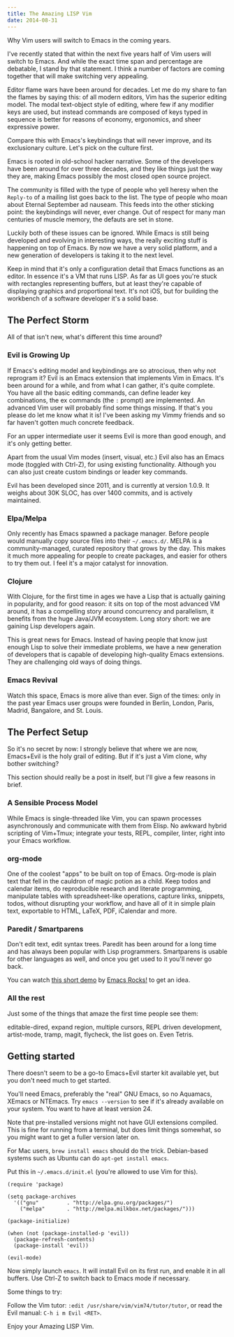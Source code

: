 ```yaml
---
title: The Amazing LISP Vim
date: 2014-08-31
---
```


Why Vim users will switch to Emacs in the coming years.

I've recently stated that within the next five years half of Vim users will switch to Emacs. And while the exact time span and percentage are debatable, I stand by that statement. I think a number of factors are coming together that will make switching very appealing.

Editor flame wars have been around for decades. Let me do my share to fan the flames by saying this: of all modern editors, Vim has the superior editing model. The modal text-object style of editing, where few if any modifier keys are used, but instead commands are composed of keys typed in sequence is better for reasons of economy, ergonomics, and sheer expressive power.

Compare this with Emacs's keybindings that will never improve, and its exclusionary culture. Let's pick on the culture first.

Emacs is rooted in old-school hacker narrative. Some of the developers have been around for over three decades, and they like things just the way they are, making Emacs possibly the most closed open source project.

The community is filled with the type of people who yell heresy when the `Reply-to` of a mailing list goes back to the list. The type of people who moan about Eternal September ad nauseam. This feeds into the other sticking point: the keybindings will never, ever change. Out of respect for many man centuries of muscle memory, the defauts are set in stone.

Luckily both of these issues can be ignored. While Emacs is still being developed and evolving in interesting ways, the really exciting stuff is happening on top of Emacs. By now we have a very solid platform, and a new generation of developers is taking it to the next level.

Keep in mind that it's only a configuration detail that Emacs functions as an editor. In essence it's a VM that runs LISP. As far as UI goes you're stuck with rectangles representing buffers, but at least they're capable of displaying graphics and proportional text. It's not iOS, but for building the workbench of a software developer it's a solid base.

## The Perfect Storm

All of that isn't new, what's different this time around?

### Evil is Growing Up

If Emacs's editing model and keybindings are so atrocious, then why not reprogram it? Evil is an Emacs extension that implements Vim in Emacs. It's been around for a while, and from what I can gather, it's quite complete. You have all the basic editing commands, can define leader key combinations, the ex commands (the `:` prompt) are implemented. An advanced Vim user will probably find some things missing. If that's you please do let me know what it is! I've been asking my Vimmy friends and so far haven't gotten much concrete feedback.

For an upper intermediate user it seems Evil is more than good enough, and it's only getting better.

Apart from the usual Vim modes (insert, visual, etc.) Evil also has an Emacs mode (toggled with Ctrl-Z), for using existing functionality. Although you can also just create custom bindings or leader key commands.

Evil has been developed since 2011, and is currently at version 1.0.9. It weighs about 30K SLOC, has over 1400 commits, and is actively maintained.

### Elpa/Melpa

Only recently has Emacs spawned a package manager. Before people would manually copy source files into their `~/.emacs.d/`. MELPA is a community-managed, curated repository that grows by the day. This makes it much more appealing for people to create packages, and easier for others to try them out. I feel it's a major catalyst for innovation.

### Clojure

With Clojure, for the first time in ages we have a Lisp that is actually gaining in popularity, and for good reason: it sits on top of the most advanced VM around, it has a compelling story around concurrency and parallelism, it benefits from the huge Java/JVM ecosystem. Long story short: we are gaining Lisp developers again.

This is great news for Emacs. Instead of having people that know just enough Lisp to solve their immediate problems, we have a new generation of developers that is capable of developing high-quality Emacs extensions. They are challenging old ways of doing things.

### Emacs Revival

Watch this space, Emacs is more alive than ever. Sign of the times: only in the past year Emacs user groups were founded in Berlin, London, Paris, Madrid, Bangalore, and St. Louis.

## The Perfect Setup

So it's no secret by now: I strongly believe that where we are now, Emacs+Evil is the holy grail of editing. But if it's just a Vim clone, why bother switching?

This section should really be a post in itself, but I'll give a few reasons in brief.

### A Sensible Process Model

While Emacs is single-threaded like Vim, you can spawn processes asynchronously and communicate with them from Elisp. No awkward hybrid scripting of Vim+Tmux; integrate your tests, REPL, compiler, linter, right into your Emacs workflow.

### org-mode

One of the coolest "apps" to be built on top of Emacs. Org-mode is plain text that fell in the cauldron of magic potion as a child. Keep todos and calendar items, do reproducible research and literate programming, manipulate tables with spreadsheet-like operations, capture links, snippets, todos, without disrupting your workflow, and have all of it in simple plain text, exportable to HTML, LaTeX, PDF, iCalendar and more.

### Paredit / Smartparens

Don't edit text, edit syntax trees. Paredit has been around for a long time and has always been popular with Lisp programmers. Smartparens is usable for other languages as well, and once you get used to it you'll never go back.

You can watch [this short demo](https://www.youtube.com/watch?v=D6h5dFyyUX0) by [Emacs Rocks!](https://twitter.com/emacsrocks) to get an idea.

### All the rest

Just some of the things that amaze the first time people see them:

editable-dired, expand region, multiple cursors, REPL driven development, artist-mode, tramp, magit, flycheck, the list goes on. Even Tetris.

## Getting started

There doesn't seem to be a go-to Emacs+Evil starter kit available yet, but you don't need much to get started.

You'll need Emacs, preferably the "real" GNU Emacs, so no Aquamacs, XEmacs or NTEmacs. Try `emacs --version` to see if it's already available on your system. You want to have at least version 24.

Note that pre-installed versions might not have GUI extensions compiled. This is fine for running from a terminal, but does limit things somewhat, so you might want to get a fuller version later on.

For Mac users, `brew install emacs` should do the trick. Debian-based systems such as Ubuntu can do `apt-get install emacs`.

Put this in `~/.emacs.d/init.el` (you're allowed to use Vim for this).

``` emacs-lisp
(require 'package)

(setq package-archives
  '(("gnu"         . "http://elpa.gnu.org/packages/")
    ("melpa"       . "http://melpa.milkbox.net/packages/")))

(package-initialize)

(when (not (package-installed-p 'evil))
  (package-refresh-contents)
  (package-install 'evil))

(evil-mode)
```

Now simply launch `emacs`. It will install Evil on its first run, and enable it in all buffers. Use Ctrl-Z to switch back to Emacs mode if necessary.

Some things to try:

Follow the Vim tutor: `:edit /usr/share/vim/vim74/tutor/tutor`, or read the Evil manual: `C-h i m Evil <RET>`.

Enjoy your Amazing LISP Vim.
